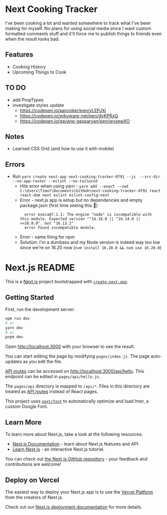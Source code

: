 #  Next Cooking Tracker
I've been cooking a lot and wanted somewhere to track what I've been making for myself. No plans for using social media since I want custom formatted comments stuff and it'll force me to publish things to friends even when the result looks bad.

## Features
- Cooking History
- Upcoming Things to Cook

## TO DO
- add PropTypes
- investigate styles update
  - https://codepen.io/aaroniker/pen/yLEPJXj
  - https://codepen.io/wikyware-net/pen/dyKPRxQ
  - https://codepen.io/gayane-gasparyan/pen/wvxewXO

## Notes
- Learned CSS Grid (and how to use it with mobile)

## Errors
- Run `yarn create next-app next-cooking-tracker-0791 --js  --src-dir --no-app-router --eslint --no-tailwind`
  - Hits error when using yarn - `yarn add --exact --cwd C:\Users\Timot\Documents\GitHub\next-cooking-tracker-0791 react react-dom next eslint eslint-config-next`
  - Error - next.js app is setup but no dependencies and empty package.json (first time seeing this :thinking:)
    ```
      error execa@7.1.1: The engine "node" is incompatible with this module. Expected version "^14.18.0 || ^16.14.0 || >=18.0.0". Got "16.13.2"
      error Found incompatible module.
    ```
  - Error - same thing for npm
  - Solution: I'm a dumbass and my Node version is indeed way too low since we're on 16.20 now (`nvm install 16.20.0 && nvm use 16.20.0`)


# Next.js README
This is a [Next.js](https://nextjs.org/) project bootstrapped with [`create-next-app`](https://github.com/vercel/next.js/tree/canary/packages/create-next-app).

## Getting Started

First, run the development server:

```bash
npm run dev
# or
yarn dev
# or
pnpm dev
```

Open [http://localhost:3000](http://localhost:3000) with your browser to see the result.

You can start editing the page by modifying `pages/index.js`. The page auto-updates as you edit the file.

[API routes](https://nextjs.org/docs/api-routes/introduction) can be accessed on [http://localhost:3000/api/hello](http://localhost:3000/api/hello). This endpoint can be edited in `pages/api/hello.js`.

The `pages/api` directory is mapped to `/api/*`. Files in this directory are treated as [API routes](https://nextjs.org/docs/api-routes/introduction) instead of React pages.

This project uses [`next/font`](https://nextjs.org/docs/basic-features/font-optimization) to automatically optimize and load Inter, a custom Google Font.

## Learn More

To learn more about Next.js, take a look at the following resources:

- [Next.js Documentation](https://nextjs.org/docs) - learn about Next.js features and API.
- [Learn Next.js](https://nextjs.org/learn) - an interactive Next.js tutorial.

You can check out [the Next.js GitHub repository](https://github.com/vercel/next.js/) - your feedback and contributions are welcome!

## Deploy on Vercel

The easiest way to deploy your Next.js app is to use the [Vercel Platform](https://vercel.com/new?utm_medium=default-template&filter=next.js&utm_source=create-next-app&utm_campaign=create-next-app-readme) from the creators of Next.js.

Check out our [Next.js deployment documentation](https://nextjs.org/docs/deployment) for more details.
